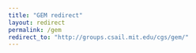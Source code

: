 ```yaml
---
title: "GEM redirect"
layout: redirect
permalink: /gem
redirect_to: "http://groups.csail.mit.edu/cgs/gem/"
---
```

